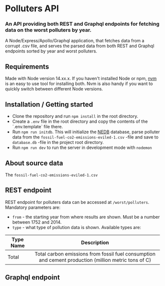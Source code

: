 # Polluters API

### An API providing both REST and Graphql endpoints for fetching data on the worst polluters by year.

A Node/Express/Apollo/Graphql application, that fetches data from a corrupt .csv file, and serves the parsed data from both REST and Graphql endpoints sorted by year and worst polluters.

## Requirements

Made with Node version 14.xx.x. If you haven't installed Node or npm, [nvm](https://github.com/nvm-sh/nvm) is an easy to use tool for installing both. Nvm is also handy if you want to quickly switch between different Node versions.

## Installation / Getting started

- Clone the repository and run `npm install` in the root directory.
- Create a `.env` file in the root directory and copy the contents of the ´.env.template` file there.
- Run `npm run initdb`. This will initialize the [NEDB](https://github.com/louischatriot/nedb) database, parse polluter data from the `fossil-fuel-co2-emissions-eviled-1.csv` -file and save to `database.db` -file in the project root directory.
- Run `npm run dev` to run the server in development mode with `nodemon`

## About source data

The `fossil-fuel-co2-emissions-eviled-1.csv`

## REST endpoint

REST endpoint for polluters data can be accessed at `/worst/polluters`. Mandatory parameters are:

- `from` - the starting year from where results are shown. Must be a number between 1752 and 2014.
- `type` - what type of pollution data is shown. Available types are:

| Type Name |                                             Description                                              |
| --------- | :--------------------------------------------------------------------------------------------------: |
| Total     | Total carbon emissions from fossil fuel consumption and cement production (million metric tons of C) |

## Graphql endpoint
